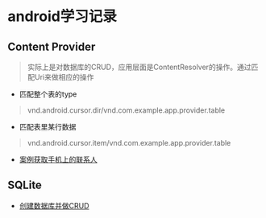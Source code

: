 # android学习记录

## Content Provider

> 实际上是对数据库的CRUD，应用层面是ContentResolver的操作。通过匹配Uri来做相应的操作

* 匹配整个表的type
> vnd.android.cursor.dir/vnd.com.example.app.provider.table

* 匹配表里某行数据
> vnd.android.cursor.item/vnd.com.example.app.provider.table

* [案例获取手机上的联系人](https://github.com/geeker-cmc/androidNote/tree/master/ContentProvider)

## SQLite

* [创建数据库并做CRUD](https://github.com/geeker-cmc/androidNote/tree/master/SQLite)

